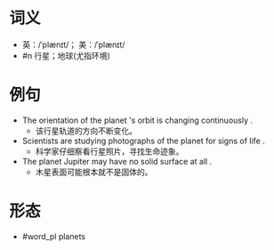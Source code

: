 # 词义
- 英：/ˈplænɪt/； 美：/ˈplænɪt/
- #n 行星；地球(尤指环境)
# 例句
- The orientation of the planet 's orbit is changing continuously .
	- 该行星轨道的方向不断变化。
- Scientists are studying photographs of the planet for signs of life .
	- 科学家仔细察看行星照片，寻找生命迹象。
- The planet Jupiter may have no solid surface at all .
	- 木星表面可能根本就不是固体的。
# 形态
- #word_pl planets
